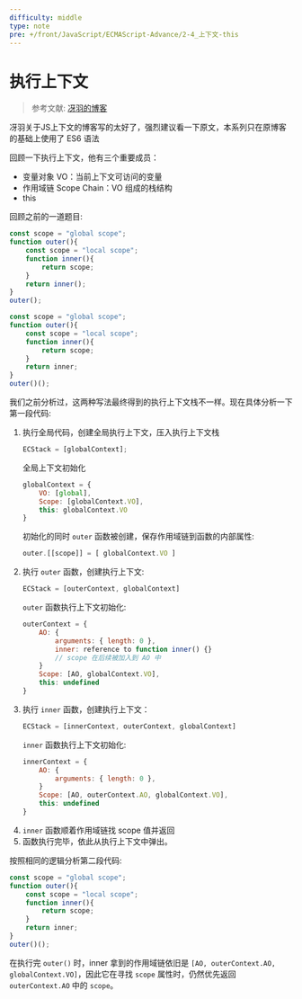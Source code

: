 ```yaml
---
difficulty: middle
type: note
pre: +/front/JavaScript/ECMAScript-Advance/2-4_上下文-this
---
```


# 执行上下文

> 参考文献: [冴羽的博客](https://github.com/mqyqingfeng/Blog/issues/8)  

<p class="tip">冴羽关于JS上下文的博客写的太好了，强烈建议看一下原文，本系列只在原博客的基础上使用了 ES6 语法</p>

回顾一下执行上下文，他有三个重要成员：
- 变量对象 VO：当前上下文可访问的变量
- 作用域链 Scope Chain：VO 组成的栈结构
- this

回顾之前的一道题目:

```js
const scope = "global scope";
function outer(){
    const scope = "local scope";
    function inner(){
        return scope;
    }
    return inner();
}
outer();
```

```js
const scope = "global scope";
function outer(){
    const scope = "local scope";
    function inner(){
        return scope;
    }
    return inner;
}
outer()();
```

我们之前分析过，这两种写法最终得到的执行上下文栈不一样。现在具体分析一下第一段代码:
1. 执行全局代码，创建全局执行上下文，压入执行上下文栈
    ```js
    ECStack = [globalContext];
    ```
   全局上下文初始化
    ```js
    globalContext = {
        VO: [global],
        Scope: [globalContext.VO],
        this: globalContext.VO
    }
    ```
    初始化的同时 `outer` 函数被创建，保存作用域链到函数的内部属性:
    ```js
    outer.[[scope]] = [ globalContext.VO ]
    ```
2. 执行 `outer` 函数，创建执行上下文:
    ```js
    ECStack = [outerContext, globalContext]
    ```
    `outer` 函数执行上下文初始化:
    ```js
    outerContext = {
        AO: {
            arguments: { length: 0 },
            inner: reference to function inner() {}
            // scope 在后续被加入到 AO 中
        }
        Scope: [AO, globalContext.VO],
        this: undefined
    }
    ```
3. 执行 `inner` 函数，创建执行上下文：
    ```js
    ECStack = [innerContext, outerContext, globalContext]
    ```
    `inner` 函数执行上下文初始化:
    ```js
    innerContext = {
        AO: {
            arguments: { length: 0 },
        }
        Scope: [AO, outerContext.AO, globalContext.VO],
        this: undefined
    }
    ```
4. `inner` 函数顺着作用域链找 scope 值并返回
5. 函数执行完毕，依此从执行上下文中弹出。

按照相同的逻辑分析第二段代码:

```js
const scope = "global scope";
function outer(){
    const scope = "local scope";
    function inner(){
        return scope;
    }
    return inner;
}
outer()();
```

在执行完 `outer()` 时，inner 拿到的作用域链依旧是 `[AO, outerContext.AO, globalContext.VO]`，因此它在寻找 `scope` 属性时，仍然优先返回 `outerContext.AO` 中的 `scope`。